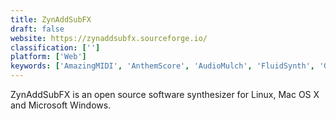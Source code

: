 ```yaml
---
title: ZynAddSubFX
draft: false 
website: https://zynaddsubfx.sourceforge.io/
classification: ['']
platform: ['Web']
keywords: ['AmazingMIDI', 'AnthemScore', 'AudioMulch', 'FluidSynth', 'Gig Performer', 'Helm', 'LMMS', 'MuDic', 'Neuratron AudioScore', 'OpenMPT', 'Phasex', 'PixiTracker', 'Renoise', 'Skale Tracker', 'WIDI Recognition System', 'WhySynth', 'padthv1', 'synthv1']
---
```

ZynAddSubFX is an open source software synthesizer for Linux, Mac OS X and Microsoft Windows.